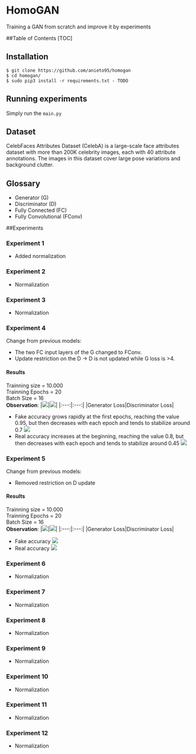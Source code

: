# HomoGAN
Training a GAN from scratch and improve it by experiments 

##Table of Contents
[TOC]

## Installation
    $ git clone https://github.com/anieto95/homogan
    $ cd homogan/
    $ sudo pip3 install -r requirements.txt	- TODO

## Running experiments

Simply run the `main.py`

## Dataset

CelebFaces Attributes Dataset (CelebA) is a large-scale face attributes dataset with more than 200K celebrity images, each with 40 attribute annotations. The images in this dataset cover large pose variations and background clutter.

## Glossary
* Generator (G)
* Discriminator (D)
* Fully Connected (FC)
* Fully Convolutional (FConv)

##Experiments
### Experiment 1
- Added normalization

### Experiment 2
- Normalization

### Experiment 3
- Normalization

### Experiment 4
Change from previous models: 
* The two FC input layers of the G changed to FConv.
* Update restriction on the D -> D is not updated while G loss is >4.

#### Results
Trainning size = 10.000\
Trainning Epochs = 20\
Batch Size = 16\
__Observation__: 
|![](src/Experiment4/Gen_Loss.png)|![](src/Experiment4/Disc_Loss.png)|
|:---:|:---:|
|Generator Loss|Discriminator Loss|
* Fake accuracy grows rapidly at the first epochs, reaching the value 0.95, but then decreases with each epoch and tends to stabilize around 0.7
![](src/Experiment4/fake_acc.png)
* Real accuracy increases at the beginning, reaching the value 0.8, but then decreases with each epoch and tends to stabilize around 0.45
![](src/Experiment4/real_acc.png)

### Experiment 5
Change from previous models: 
* Removed restriction on D update

#### Results
Trainning size = 10.000\
Trainning Epochs = 20\
Batch Size = 16\
__Observation__: 
|![](src/Experiment5/Gen_Loss.png)|![](src/Experiment5/Disc_Loss.png)|
|:---:|:---:|
|Generator Loss|Discriminator Loss|
* Fake accuracy 
![](src/Experiment5/fake_acc.png)
* Real accuracy 
![](src/Experiment5/real_acc.png)

### Experiment 6
- Normalization

### Experiment 7
- Normalization

### Experiment 8
- Normalization

### Experiment 9
- Normalization

### Experiment 10
- Normalization

### Experiment 11
- Normalization

### Experiment 12
- Normalization

